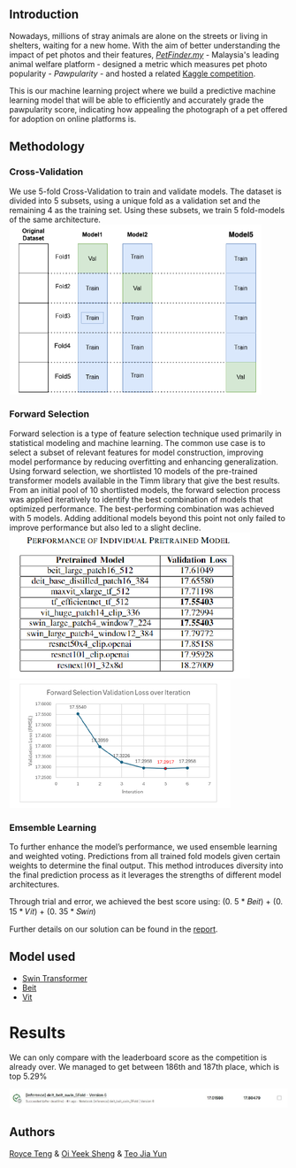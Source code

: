 ## Introduction

Nowadays, millions of stray animals are alone on the streets or living in shelters, waiting for a new home. With the aim of better understanding the impact of pet photos and their features, [*PetFinder.my*](https://www.petfinder.my/) - Malaysia's leading animal welfare platform - designed a metric which measures pet photo popularity - *Pawpularity* - and hosted a related [Kaggle competition](https://www.kaggle.com/c/petfinder-pawpularity-score/overview).

This is our machine learning project where we build a predictive machine learning model that will be able to efficiently and accurately grade the pawpularity score, indicating how appealing the photograph of a pet offered for adoption on online platforms is.

## Methodology

### Cross-Validation
We use 5-fold Cross-Validation to train and validate models. The dataset is divided into 5 subsets, using a unique fold as a validation set and the remaining 4 as
the training set.  Using these subsets, we train 5 fold-models of the same architecture. 
![Cross-validation](figs/cross_validation.PNG)

### Forward Selection

Forward selection is a type of feature selection technique used primarily in statistical modeling and machine learning. The common use case is to select a subset of relevant features 
for model construction, improving model performance by reducing overfitting and enhancing generalization.  Using forward selection, we shortlisted 10 models of the pre-trained transformer models available in the Timm library that give the best results.
From an initial pool of 10 shortlisted models, the forward selection process was applied iteratively to identify the best combination of models that optimized performance.
The best-performing combination was achieved with 5 models. Adding additional models beyond this point not only failed to improve performance but also led to a slight decline. 
![Forward-selection](figs/forwards_selection.PNG)
![Forward-selection](figs/num_models.PNG)

### Emsemble Learning

To further enhance the model’s performance, we used ensemble learning and weighted voting. Predictions from all trained fold models given certain weights to determine the final output. This method introduces diversity into the final
prediction process as it leverages the strengths of different model architectures.

Through trial and error, we achieved the best score using:
(0. 5 * 𝐵𝑒𝑖𝑡) + (0. 15 * 𝑉𝑖𝑡) + (0. 35 * 𝑆𝑤𝑖𝑛)


Further details on our solution can be found in the [report](https://github.com/sleepreap/Kaggle-Pawpularity/blob/main/Group02_report.pdf).

## Model used

- [Swin Transformer](https://arxiv.org/pdf/2103.14030.pdf) 
- [Beit](https://arxiv.org/abs/2106.08254)
- [Vit](https://arxiv.org/abs/2010.11929)

# Results 
We can only compare with the leaderboard score as the competition is already over. We managed to get between 186th and 187th place, which is top 5.29%

![Results](figs/results.PNG)

## Authors
[Royce Teng](https://github.com/sleepreap) & [Oi Yeek Sheng](https://github.com/Yeek020407) & [Teo Jia Yun](https://github.com/teojiayun)
